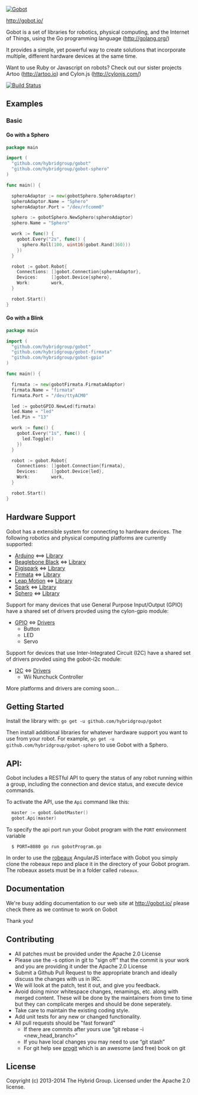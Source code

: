 [![Gobot](https://raw.github.com/hybridgroup/gobot/gh-pages/images/elements/logo.png)](http://gobot.io/)

http://gobot.io/

Gobot is a set of libraries for robotics, physical computing, and the Internet of Things, using the Go programming language (http://golang.org/)

It provides a simple, yet powerful way to create solutions that incorporate multiple, different hardware devices at the same time.

Want to use Ruby or Javascript on robots? Check out our sister projects Artoo (http://artoo.io) and Cylon.js (http://cylonjs.com/)

[![Build Status](https://travis-ci.org/hybridgroup/gobot.png?branch=master)](https://travis-ci.org/hybridgroup/gobot)

## Examples

### Basic

#### Go with a Sphero

```go
package main

import (
  "github.com/hybridgroup/gobot"
  "github.com/hybridgroup/gobot-sphero"
)

func main() {

  spheroAdaptor := new(gobotSphero.SpheroAdaptor)
  spheroAdaptor.Name = "Sphero"
  spheroAdaptor.Port = "/dev/rfcomm0"

  sphero := gobotSphero.NewSphero(spheroAdaptor)
  sphero.Name = "Sphero"

  work := func() {
    gobot.Every("2s", func() {
      sphero.Roll(100, uint16(gobot.Rand(360)))
    })
  }

  robot := gobot.Robot{
    Connections: []gobot.Connection{spheroAdaptor},
    Devices:     []gobot.Device{sphero},
    Work:        work,
  }

  robot.Start()
}
```
#### Go with a Blink

```go
package main

import (
  "github.com/hybridgroup/gobot"
  "github.com/hybridgroup/gobot-firmata"
  "github.com/hybridgroup/gobot-gpio"
)

func main() {

  firmata := new(gobotFirmata.FirmataAdaptor)
  firmata.Name = "firmata"
  firmata.Port = "/dev/ttyACM0"

  led := gobotGPIO.NewLed(firmata)
  led.Name = "led"
  led.Pin = "13"

  work := func() {
    gobot.Every("1s", func() {
      led.Toggle()
    })
  }

  robot := gobot.Robot{
    Connections: []gobot.Connection{firmata},
    Devices:     []gobot.Device{led},
    Work:        work,
  }

  robot.Start()
}
```

## Hardware Support
Gobot has a extensible system for connecting to hardware devices. The following robotics and physical computing platforms are currently supported:
  
  - [Arduino](http://www.arduino.cc/) <==> [Library](https://github.com/hybridgroup/gobot-firmata)
  - [Beaglebone Black](http://beagleboard.org/Products/BeagleBone+Black/) <=> [Library](https://github.com/hybridgroup/gobot-beaglebone)
  - [Digispark](http://digistump.com/products/1) <=> [Library](https://github.com/hybridgroup/gobot-digispark)
  - [Firmata](http://firmata.org/wiki/Main_Page) <=> [Library](https://github.com/hybridgroup/gobot-firmata)
  - [Leap Motion](https://www.leapmotion.com/) <=> [Library](https://github.com/hybridgroup/gobot-leap)
  - [Spark](https://www.spark.io/) <=> [Library](https://github.com/hybridgroup/gobot-spark)
  - [Sphero](http://www.gosphero.com/) <=> [Library](https://github.com/hybridgroup/gobot-sphero)
  

Support for many devices that use General Purpose Input/Output (GPIO) have
a shared set of drivers provded using the cylon-gpio module:

  - [GPIO](https://en.wikipedia.org/wiki/General_Purpose_Input/Output) <=> [Drivers](https://github.com/hybridgroup/gobot-gpio)
    - Button
    - LED
    - Servo

Support for devices that use Inter-Integrated Circuit (I2C) have a shared set of
drivers provded using the gobot-i2c module:

  - [I2C](https://en.wikipedia.org/wiki/I%C2%B2C) <=> [Drivers](https://github.com/hybridgroup/gobot-i2c)
    - Wii Nunchuck Controller

More platforms and drivers are coming soon...

## Getting Started

Install the library with: `go get -u github.com/hybridgroup/gobot`

Then install additional libraries for whatever hardware support you want to use from your robot. For example, `go get -u github.com/hybridgroup/gobot-sphero` to use Gobot with a Sphero.

## API:

Gobot includes a RESTful API to query the status of any robot running within a group, including the connection and device status, and execute device commands.

To activate the API, use the `Api` command like this:

```go 
  master := gobot.GobotMaster()
  gobot.Api(master)
```
To specify the api port run your Gobot program with the `PORT` environment variable
```
  $ PORT=8080 go run gobotProgram.go
```

In order to use the [robeaux](https://github.com/hybridgroup/robeaux) AngularJS interface with Gobot you simply clone the robeaux repo and place it in the directory of your Gobot program. The robeaux assets must be in a folder called `robeaux`.

## Documentation
We're busy adding documentation to our web site at http://gobot.io/ please check there as we continue to work on Gobot

Thank you!

## Contributing

* All patches must be provided under the Apache 2.0 License
* Please use the -s option in git to "sign off" that the commit is your work and you are providing it under the Apache 2.0 License
* Submit a Github Pull Request to the appropriate branch and ideally discuss the changes with us in IRC.
* We will look at the patch, test it out, and give you feedback.
* Avoid doing minor whitespace changes, renamings, etc. along with merged content. These will be done by the maintainers from time to time but they can complicate merges and should be done seperately.
* Take care to maintain the existing coding style.
* Add unit tests for any new or changed functionality.
* All pull requests should be "fast forward"
  * If there are commits after yours use “git rebase -i <new_head_branch>”
  * If you have local changes you may need to use “git stash”
  * For git help see [progit](http://git-scm.com/book) which is an awesome (and free) book on git


## License
Copyright (c) 2013-2014 The Hybrid Group. Licensed under the Apache 2.0 license.
